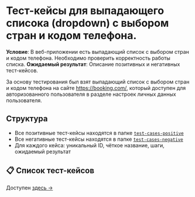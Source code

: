 #  Тест-кейсы для выпадающего списока (dropdown) с выбором стран и кодом телефона.

**Условие**: В веб-приложении есть выпадающий список с выбором стран и кодом телефона. Необходимо проверить корректность работы списка.
**Ожидаемый результат**: Описание позитивных и негативных тест-кейсов.


За основу тестирования был взят выпадающий список с выбором стран и кодом телефона на сайте https://booking.com/, который доступен для авторизованного пользователя в разделе настроек личных данных пользователя.


##  Структура

- Все позитивные тест-кейсы находятся в папке [`test-cases-positive`](./test-cases-positive)
- Все негативные тест-кейсы находятся в папке [`test-cases-negative`](./test-cases-negative)
- Для каждого кейса: уникальный ID, чёткое название, шаги, ожидаемый результат

## 📋 Список тест-кейсов

Доступен [здесь →](./test-cases.md)
